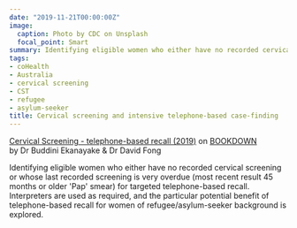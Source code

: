 ```yaml
---
date: "2019-11-21T00:00:00Z"
image:
  caption: Photo by CDC on Unsplash
  focal_point: Smart
summary: Identifying eligible women who either have no recorded cervical screening or whose last recorded screening is very overdue (most recent result 45 months or older 'Pap' smear) for targeted telephone-based recall. Interpreters are used as required, and the particular potential benefit of telephone-based recall for women of refugee/asylum-seeker background is explored.
tags:
- coHealth
- Australia
- cervical screening
- CST
- refugee
- asylum-seeker
title: Cervical screening and intensive telephone-based case-finding
---
```

[Cervical Screening - telephone-based recall (2019)](https://bookdown.org/vkelim/coHealth/cervical-screening.html) on [BOOKDOWN](https://bookdown.org)
<br> by Dr Buddini Ekanayake & Dr David Fong

Identifying eligible women who either have no recorded cervical screening or whose last recorded screening is very overdue (most recent result 45 months or older 'Pap' smear) for targeted telephone-based recall. Interpreters are used as required, and the particular potential benefit of telephone-based recall for women of refugee/asylum-seeker background is explored.